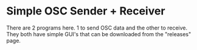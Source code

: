 # Simple OSC Sender + Receiver
There are 2 programs here. 1 to send OSC data and the other to receive. They both have simple GUI's that can be downloaded from the "releases" page.